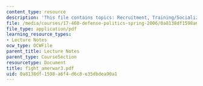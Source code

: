 ```yaml
---
content_type: resource
description: 'This file contains topics: Recruitment, Training/Socialization and Hierarchy.'
file: /media/courses/17-460-defense-politics-spring-2006/0a8138df1598a6f4d6c8e35dbdea90a1_fight_amerwar3.pdf
file_type: application/pdf
learning_resource_types:
- Lecture Notes
ocw_type: OCWFile
parent_title: Lecture Notes
parent_type: CourseSection
resourcetype: Document
title: fight_amerwar3.pdf
uid: 0a8138df-1598-a6f4-d6c8-e35dbdea90a1
---
```

